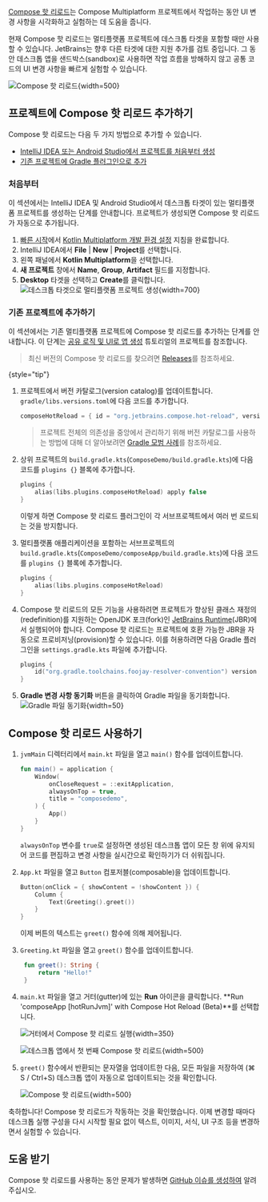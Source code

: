 [//]: # (title: Compose 핫 리로드)

<primary-label ref="beta"/>

[Compose 핫 리로드](https://github.com/JetBrains/compose-hot-reload)는 Compose Multiplatform 프로젝트에서 작업하는 동안 UI 변경 사항을 시각화하고 실험하는 데 도움을 줍니다.

현재 Compose 핫 리로드는 멀티플랫폼 프로젝트에 데스크톱 타겟을 포함할 때만 사용할 수 있습니다. JetBrains는 향후 다른 타겟에 대한 지원 추가를 검토 중입니다. 그 동안 데스크톱 앱을 샌드박스(sandbox)로 사용하면 작업 흐름을 방해하지 않고 공통 코드의 UI 변경 사항을 빠르게 실험할 수 있습니다.

![Compose 핫 리로드](compose-hot-reload.gif){width=500}

## 프로젝트에 Compose 핫 리로드 추가하기

Compose 핫 리로드는 다음 두 가지 방법으로 추가할 수 있습니다.

*   [IntelliJ IDEA 또는 Android Studio에서 프로젝트를 처음부터 생성](#from-scratch)
*   [기존 프로젝트에 Gradle 플러그인으로 추가](#to-an-existing-project)

### 처음부터

이 섹션에서는 IntelliJ IDEA 및 Android Studio에서 데스크톱 타겟이 있는 멀티플랫폼 프로젝트를 생성하는 단계를 안내합니다. 프로젝트가 생성되면 Compose 핫 리로드가 자동으로 추가됩니다.

1.  [빠른 시작](quickstart.md)에서 [Kotlin Multiplatform 개발 환경 설정](quickstart.md#set-up-the-environment) 지침을 완료합니다.
2.  IntelliJ IDEA에서 **File** | **New** | **Project**를 선택합니다.
3.  왼쪽 패널에서 **Kotlin Multiplatform**을 선택합니다.
4.  **새 프로젝트** 창에서 **Name**, **Group**, **Artifact** 필드를 지정합니다.
5.  **Desktop** 타겟을 선택하고 **Create**를 클릭합니다.
    ![데스크톱 타겟으로 멀티플랫폼 프로젝트 생성](create-desktop-project.png){width=700}

### 기존 프로젝트에 추가하기

이 섹션에서는 기존 멀티플랫폼 프로젝트에 Compose 핫 리로드를 추가하는 단계를 안내합니다. 이 단계는 [공유 로직 및 UI로 앱 생성](compose-multiplatform-create-first-app.md) 튜토리얼의 프로젝트를 참조합니다.

> 최신 버전의 Compose 핫 리로드를 찾으려면 [Releases](https://github.com/JetBrains/compose-hot-reload/releases)를 참조하세요.
> 
{style="tip"}

1.  프로젝트에서 버전 카탈로그(version catalog)를 업데이트합니다. `gradle/libs.versions.toml`에 다음 코드를 추가합니다.
    ```kotlin
    composeHotReload = { id = "org.jetbrains.compose.hot-reload", version.ref = "composeHotReload"}
    ```

    > 프로젝트 전체의 의존성을 중앙에서 관리하기 위해 버전 카탈로그를 사용하는 방법에 대해 더 알아보려면 [Gradle 모범 사례](https://kotlinlang.org/gradle-best-practices.html)를 참조하세요.

2.  상위 프로젝트의 `build.gradle.kts`(`ComposeDemo/build.gradle.kts`)에 다음 코드를 `plugins {}` 블록에 추가합니다.
    ```kotlin
    plugins {
        alias(libs.plugins.composeHotReload) apply false
    }
    ```
    이렇게 하면 Compose 핫 리로드 플러그인이 각 서브프로젝트에서 여러 번 로드되는 것을 방지합니다.

3.  멀티플랫폼 애플리케이션을 포함하는 서브프로젝트의 `build.gradle.kts`(`ComposeDemo/composeApp/build.gradle.kts`)에 다음 코드를 `plugins {}` 블록에 추가합니다.
    ```kotlin
    plugins { 
        alias(libs.plugins.composeHotReload)
    }
    ```

4.  Compose 핫 리로드의 모든 기능을 사용하려면 프로젝트가 향상된 클래스 재정의(redefinition)를 지원하는 OpenJDK 포크(fork)인 [JetBrains Runtime](https://github.com/JetBrains/JetBrainsRuntime)(JBR)에서 실행되어야 합니다.
    Compose 핫 리로드는 프로젝트에 호환 가능한 JBR을 자동으로 프로비저닝(provision)할 수 있습니다.
    이를 허용하려면 다음 Gradle 플러그인을 `settings.gradle.kts` 파일에 추가합니다.

    ```kotlin
    plugins {
        id("org.gradle.toolchains.foojay-resolver-convention") version "%foojayResolverConventionVersion%"
    }
    ```

5.  **Gradle 변경 사항 동기화** 버튼을 클릭하여 Gradle 파일을 동기화합니다. ![Gradle 파일 동기화](gradle-sync.png){width=50}

## Compose 핫 리로드 사용하기

1.  `jvmMain` 디렉터리에서 `main.kt` 파일을 열고 `main()` 함수를 업데이트합니다.
    ```kotlin
    fun main() = application {
        Window(
            onCloseRequest = ::exitApplication,
            alwaysOnTop = true,
            title = "composedemo",
        ) {
            App()
        }
    }
    ```
    `alwaysOnTop` 변수를 `true`로 설정하면 생성된 데스크톱 앱이 모든 창 위에 유지되어 코드를 편집하고 변경 사항을 실시간으로 확인하기가 더 쉬워집니다.

2.  `App.kt` 파일을 열고 `Button` 컴포저블(composable)을 업데이트합니다.
    ```kotlin
    Button(onClick = { showContent = !showContent }) {
        Column {
            Text(Greeting().greet())
        }
    }
    ```
    이제 버튼의 텍스트는 `greet()` 함수에 의해 제어됩니다.

3.  `Greeting.kt` 파일을 열고 `greet()` 함수를 업데이트합니다.
    ```kotlin
     fun greet(): String {
         return "Hello!"
     }
    ```

4.  `main.kt` 파일을 열고 거터(gutter)에 있는 **Run** 아이콘을 클릭합니다.
    **Run 'composeApp [hotRunJvm]' with Compose Hot Reload (Beta)**를 선택합니다.

    ![거터에서 Compose 핫 리로드 실행](compose-hot-reload-gutter-run.png){width=350}

    ![데스크톱 앱에서 첫 번째 Compose 핫 리로드](compose-hot-reload-hello.png){width=500}

5.  `greet()` 함수에서 반환되는 문자열을 업데이트한 다음, 모든 파일을 저장하여 (<shortcut>⌘ S</shortcut> / <shortcut>Ctrl+S</shortcut>) 데스크톱 앱이 자동으로 업데이트되는 것을 확인합니다.

    ![Compose 핫 리로드](compose-hot-reload.gif){width=500}

축하합니다! Compose 핫 리로드가 작동하는 것을 확인했습니다. 이제 변경할 때마다 데스크톱 실행 구성을 다시 시작할 필요 없이 텍스트, 이미지, 서식, UI 구조 등을 변경하면서 실험할 수 있습니다.

## 도움 받기

Compose 핫 리로드를 사용하는 동안 문제가 발생하면 [GitHub 이슈를 생성하여](https://github.com/JetBrains/compose-hot-reload/issues) 알려주십시오.